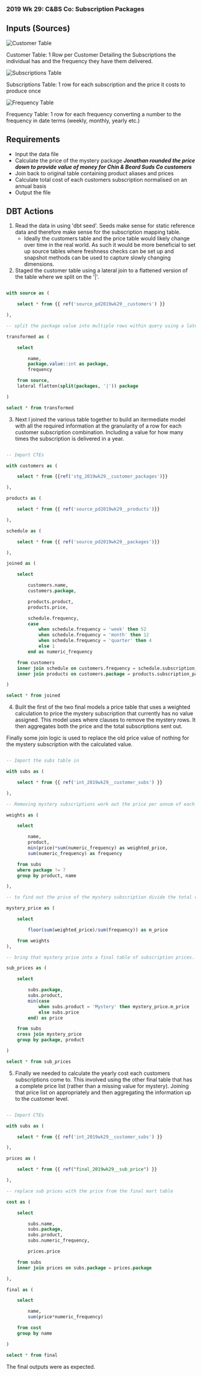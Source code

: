 ### 2019 Wk 29: C&BS Co: Subscription Packages

## Inputs (Sources)

![Customer Table](image.png)

Customer Table: 1 Row per Customer Detailing the Subscriptions the individual has and the frequency they have them delivered.

![Subscriptions Table](image-1.png)

Subscriptions Table: 1 row for each subscription and the price it costs to produce once

![Frequency Table](image-2.png)

Frequency Table: 1 row for each frequency converting a number to the frequency in date terms (weekly, monthly, yearly etc.)

## Requirements

- Input the data file
- Calculate the price of the mystery package **_Jonathan rounded the price down to provide value of money for Chin & Beard Suds Co customers_**
- Join back to original table containing product aliases and prices
- Calculate total cost of each customers subscription normalised on an annual basis
- Output the file

## DBT Actions

1. Read the data in using 'dbt seed'. Seeds make sense for static reference data and therefore make sense for the subscription mapping table.
   - Ideally the customers table and the price table would likely change over time in the real world. As such it would be more beneficial to set up source tables where freshness checks can be set up and snapshot methods can be used to capture slowly changing dimensions.
2. Staged the customer table using a lateral join to a flattened version of the table where we split on the '|'.

```sql

with source as (

    select * from {{ ref('source_pd2019wk29__customers') }}

),

-- split the package value into multiple rows within query using a lateral join to a flattened version of the file that splits based on the | delimeter.

transformed as (

    select

        name,
        package.value::int as package,
        frequency

    from source,
    lateral flatten(split(packages, '|')) package

)

select * from transformed
```

3. Next I joined the various table together to build an itermediate model with all the required information at the granularity of a row for each customer subscription combination. Including a value for how many times the subscription is delivered in a year.

```sql

-- Import CTEs

with customers as (

    select * from {{ref('stg_2019wk29__customer_packages')}}

),

products as (

    select * from {{ ref('source_pd2019wk29__products')}}

),

schedule as (

    select * from {{ ref('source_pd2019wk29__packages')}}

),

joined as (

    select

        customers.name,
        customers.package,

        products.product,
        products.price,

        schedule.frequency,
        case
            when schedule.frequency = 'week' then 52
            when schedule.frequency = 'month' then 12
            when schedule.frequency = 'quarter' then 4
            else 1
        end as numeric_frequency

    from customers
    inner join schedule on customers.frequency = schedule.subscription_frequency
    inner join products on customers.package = products.subscription_package

)

select * from joined

```

4. Built the first of the two final models a price table that uses a weighted calculation to price the mystery subscription that currently has no value assigned. This model uses where clauses to remove the mystery rows. It then aggregates both the price and the total subscriptions sent out.

Finally some join logic is used to replace the old price value of nothing for the mystery subscription with the calculated value.

```sql

-- Import the subs table in

with subs as (

    select * from {{ ref('int_2019wk29__customer_subs') }}

),

-- Removing mystery subscriptions work out the price per annum of each subscription

weights as (

    select

        name,
        product,
        min(price)*sum(numeric_frequency) as weighted_price,
        sum(numeric_frequency) as frequency

    from subs
    where package != 7
    group by product, name

),

-- to find out the price of the mystery subscription divide the total cost per-annum by the total number of subscriptions made.

mystery_price as (

    select

        floor(sum(weighted_price)/sum(frequency)) as m_price

    from weights
),

-- bring that mystery price into a final table of subscription prices.

sub_prices as (

    select

        subs.package,
        subs.product,
        min(case
            when subs.product = 'Mystery' then mystery_price.m_price
            else subs.price
        end) as price

    from subs
    cross join mystery_price
    group by package, product

)

select * from sub_prices

```

5. Finally we needed to calculate the yearly cost each customers subscriptions come to. This involved using the other final table that has a complete price list (rather than a missing value for mystery). Joining that price list on appropriately and then aggregating the information up to the customer level.

```sql

-- Import CTEs

with subs as (

    select * from {{ ref('int_2019wk29__customer_subs') }}

),

prices as (

    select * from {{ ref("final_2019wk29__sub_price") }}

),

-- replace sub prices with the price from the final mart table

cost as (

    select

        subs.name,
        subs.package,
        subs.product,
        subs.numeric_frequency,

        prices.price

    from subs
    inner join prices on subs.package = prices.package

),

final as (

    select

        name,
        sum(price*numeric_frequency)

    from cost
    group by name

)

select * from final

```

The final outputs were as expected.
